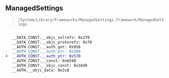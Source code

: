 ## ManagedSettings

> `/System/Library/Frameworks/ManagedSettings.framework/ManagedSettings`

```diff

   __DATA_CONST.__objc_selrefs: 0x270
   __DATA_CONST.__objc_protorefs: 0x70
   __AUTH_CONST.__auth_got: 0x958
-  __AUTH_CONST.__auth_ptr: 0x568
+  __AUTH_CONST.__auth_ptr: 0x570
   __AUTH_CONST.__const: 0x6548
   __AUTH_CONST.__objc_const: 0x16d0
   __AUTH.__objc_data: 0x2c8

```
